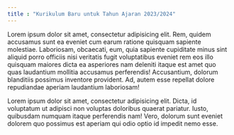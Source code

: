 ```yaml
---
title : "Kurikulum Baru untuk Tahun Ajaran 2023/2024"
---
```


Lorem ipsum dolor sit amet, consectetur adipisicing elit. Rem, quidem accusamus sunt ea eveniet cum earum ratione quisquam sapiente molestiae. Laboriosam, obcaecati, eum, quia sapiente cupiditate minus sint aliquid porro officiis nisi veritatis fugit voluptatibus eveniet rem eos illo quisquam maiores dicta ea asperiores nam deleniti itaque est amet quo quas laudantium mollitia accusamus perferendis! Accusantium, dolorum blanditiis possimus inventore provident. Ad, autem esse repellat dolore repudiandae aperiam laudantium laboriosam!

Lorem ipsum dolor sit amet, consectetur adipisicing elit. Dicta, id voluptatum ut adipisci non voluptas doloribus quaerat pariatur. Iusto, quibusdam numquam itaque perferendis nam! Vero, dolorum sunt eveniet dolorem quo possimus est aperiam qui odio optio id impedit nemo esse.
